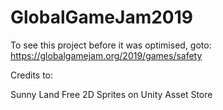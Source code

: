 # GlobalGameJam2019

To see this project before it was optimised, goto: https://globalgamejam.org/2019/games/safety


Credits to:

Sunny Land Free 2D Sprites on Unity Asset Store
